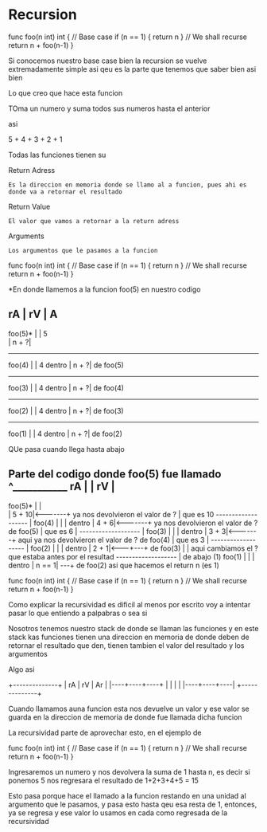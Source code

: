 # Recursion


func foo(n int) int {
    // Base case
    if (n == 1) {
        return n
    }
    // We shall recurse
    return n + foo(n-1)
}

Si conocemos nuestro base case bien la recursion se vuelve extremadamente simple asi qeu es la parte que tenemos que saber bien asi bien

Lo que creo que hace esta funcion

TOma un numero y suma todos sus numeros hasta el anterior

asi 

5 + 4 + 3 + 2 + 1


Todas las funciones tienen su 

Return Adress

    Es la direccion en memoria donde se llamo al a funcion, pues ahi es donde va a retornar el resultado

Return Value

    El valor que vamos a retornar a la return adress

Arguments

    Los argumentos que le pasamos a la funcion


func foo(n int) int {
    // Base case
    if (n == 1) {
        return n
    }
    // We shall recurse
    return n + foo(n-1)
}

*En donde llamemos a la funcion foo(5) en nuestro codigo

 rA      |   rV  | A
-------------------
 foo(5)* |       | 5      
         |  n + ?|       

-------------------
 foo(4)  |       | 4
 dentro  |  n + ?|
 de foo(5) 

-------------------
 foo(3)  |       | 4
 dentro  |  n + ?|
 de foo(4) 

-------------------
 foo(2)  |       | 4
 dentro  |  n + ?|
 de foo(3) 

-------------------
 foo(1)  |       | 4
 dentro  |  n + ?|
 de foo(2) 


QUe pasa cuando llega hasta abajo


Parte del codigo donde foo(5) fue llamado
^___________
 rA      |  | rV  | 
-------------------
 foo(5)* |       |       
         | 5 + 10|<-------+ ya nos devolvieron el valor de ?
                          | que es 10
-------------------       |
 foo(4)  |       |        |
 dentro  |  4 + 6|<-------+ ya nos devolvieron el valor de ?
 de foo(5)                | que es 6
                          |
-------------------       |
 foo(3)  |       |        |
 dentro  |  3 + 3|<-------+ aqui ya nos devolvieron el valor de ? 
 de foo(4)                | que es 3
                          | 
-------------------       |
 foo(2)  |       |        |
 dentro  |  2 + 1|<---+---+
 de foo(3)            |
                      | aqui cambiamos el ? que estaba antes por el resultad
-------------------   | de abajo (1)
 foo(1)  |       |    |
 dentro  | n == 1| ---+
 de foo(2) asi que hacemos el 
            return n (es 1)


func foo(n int) int {
    // Base case
    if (n == 1) {
        return n
    }
    // We shall recurse
    return n + foo(n-1)
}

Como explicar la recursividad es dificil al menos por escrito voy a intentar pasar lo que entiendo a palpabras o sea si

Nosotros tenemos nuestro stack de donde se llaman las funciones y en este stack kas funciones tienen una direccion en memoria de donde deben de retornar el resultado que den, tienen tambien el valor del resultado y los argumentos 

Algo asi

+--------------+
| rA | rV | Ar |
|----+----+----+
|    |    |    |
|----+----+----|
+--------------+

Cuando llamamos auna funcion esta nos devuelve un valor y ese valor se guarda en la direccion de memoria de donde fue llamada dicha funcion

La recursividad parte de aprovechar esto, en el ejemplo de 

func foo(n int) int {
    // Base case
    if (n == 1) {
        return n
    }
    // We shall recurse
    return n + foo(n-1)
}

Ingresaremos un numero y nos devolvera la suma de 1 hasta n, es decir si ponemos 5 nos regresara el resultado de 1+2+3+4+5 = 15

Esto pasa porque hace el llamado a la funcion restando en una unidad al argumento que le pasamos, y pasa esto hasta qeu esa resta de 1, entonces, ya se regresa y ese valor lo usamos en cada como regresada de la recursividad


